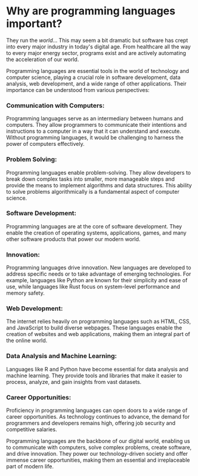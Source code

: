 # Why are programming languages important?

  They run the *world*... This may seem a bit dramatic but software has crept into every major industry in today's digital age. From healthcare all the way to every major energy sector, programs exist and are actively automating the acceleration of our world. 

  Programming languages are essential tools in the world of technology and computer science, playing a crucial role in software development, data analysis, web development, and a wide range of other applications. Their importance can be understood from various perspectives:

### **Communication with Computers:** 

  Programming languages serve as an intermediary between humans and computers. They allow programmers to communicate their intentions and instructions to a computer in a way that it can understand and execute. Without programming languages, it would be challenging to harness the power of computers effectively.

### **Problem Solving:** 
  Programming languages enable problem-solving. They allow developers to break down complex tasks into smaller, more manageable steps and provide the means to implement algorithms and data structures. This ability to solve problems algorithmically is a fundamental aspect of computer science.

### **Software Development:** 
  Programming languages are at the core of software development. They enable the creation of operating systems, applications, games, and many other software products that power our modern world.

### **Innovation:** 
  Programming languages drive innovation. New languages are developed to address specific needs or to take advantage of emerging technologies. For example, languages like Python are known for their simplicity and ease of use, while languages like Rust focus on system-level performance and memory safety.

### **Web Development:** 
  The internet relies heavily on programming languages such as HTML, CSS, and JavaScript to build diverse webpages. These languages enable the creation of websites and web applications, making them an integral part of the online world.

### **Data Analysis and Machine Learning:** 
  Languages like R and Python have become essential for data analysis and machine learning. They provide tools and libraries that make it easier to process, analyze, and gain insights from vast datasets.

### **Career Opportunities:** 
  Proficiency in programming languages can open doors to a wide range of career opportunities. As technology continues to advance, the demand for programmers and developers remains high, offering job security and competitive salaries.

Programming languages are the backbone of our digital world, enabling us to communicate with computers, solve complex problems, create software, and drive innovation. They power our technology-driven society and offer immense career opportunities, making them an essential and irreplaceable part of modern life.

  

